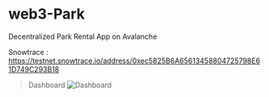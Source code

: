 # web3-Park
Decentralized Park Rental App on Avalanche 



Snowtrace : https://testnet.snowtrace.io/address/0xec5825B6A65613458804725798E61D749C293B18


> Dashboard
![Dashboard](https://i.ibb.co/q9FrR7n/Ekran-Resmi-2022-08-11-13-11-18.png)